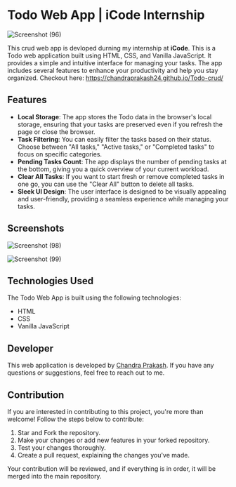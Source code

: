 # Todo Web App | iCode Internship

![Screenshot (96)](https://github.com/ChandraPrakash24/Todo-crud/assets/107044253/dc6fbce9-dd9b-45ea-8044-dffd3e8b5a2c)


This crud web app is devloped durning my internship at __iCode__.
This is a Todo web application built using HTML, CSS, and Vanilla JavaScript. It provides a simple and intuitive interface for managing your tasks. The app includes several features to enhance your productivity and help you stay organized. Checkout here: https://chandraprakash24.github.io/Todo-crud/
## Features

- **Local Storage**: The app stores the Todo data in the browser's local storage, ensuring that your tasks are preserved even if you refresh the page or close the browser.
- **Task Filtering**: You can easily filter the tasks based on their status. Choose between "All tasks," "Active tasks," or "Completed tasks" to focus on specific categories.
- **Pending Tasks Count**: The app displays the number of pending tasks at the bottom, giving you a quick overview of your current workload.
- **Clear All Tasks**: If you want to start fresh or remove completed tasks in one go, you can use the "Clear All" button to delete all tasks.
- **Sleek UI Design**: The user interface is designed to be visually appealing and user-friendly, providing a seamless experience while managing your tasks.

## Screenshots

![Screenshot (98)](https://github.com/ChandraPrakash24/Todo-crud/assets/107044253/aa0681be-e848-44bd-a27c-f10286578949)
<br>

![Screenshot (99)](https://github.com/ChandraPrakash24/Todo-crud/assets/107044253/3621bc45-abf1-410e-acaa-aac667dae18c)

## Technologies Used

The Todo Web App is built using the following technologies:

- HTML
- CSS
- Vanilla JavaScript

## Developer

This web application is developed by [Chandra Prakash](https://github.com/ChandraPrakash24 "GitHub Profile"). If you have any questions or suggestions, feel free to reach out to me.

## Contribution

If you are interested in contributing to this project, you're more than welcome! Follow the steps below to contribute:

1. Star and Fork the repository.
2. Make your changes or add new features in your forked repository.
3. Test your changes thoroughly.
4. Create a pull request, explaining the changes you've made.

Your contribution will be reviewed, and if everything is in order, it will be merged into the main repository.
